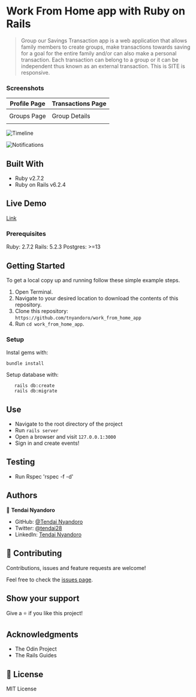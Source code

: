 # Work From Home app with Ruby on Rails

> Group our Savings Transaction app is a web application that allows family members to create groups, make transactions towards saving for a goal for the entire family and/or can also make a personal transaction. Each transaction can belong to a group or it can be independent thus known as an external transaction. This is SITE is responsive.

### Screenshots

|Profile Page|Transactions Page
|-|-|
|![]()|![]()
|Groups Page|Group Details|
|![]()|![]()

![Timeline](./img/screenshot-1.png)

![Notifications](./img/screenshot-2.png)


## Built With

- Ruby v2.7.2
- Ruby on Rails v6.2.4

## Live Demo

[Link](https://work-from-home-app.herokuapp.com//)

### Prerequisites

Ruby: 2.7.2
Rails: 5.2.3
Postgres: >=13

## Getting Started

To get a local copy up and running follow these simple example steps.
1. Open Terminal.
2. Navigate to your desired location to download the contents of this repository.
3. Clone this repository: ```https://github.com/tnyandoro/work_from_home_app```
4. Run ```cd work_from_home_app```.

### Setup

Instal gems with:

```
bundle install
```

Setup database with:

```
   rails db:create
   rails db:migrate
```


## Use

- Navigate to the root directory of the project
- Run `rails server`
- Open a browser and visit `127.0.0.1:3000`
- Sign in and create events!

## Testing

- Run Rspec 'rspec -f -d'


## Authors

👤 **Tendai Nyandoro**

- GitHub: [@Tendai Nyandoro](https://github.com/tnyandoro)
- Twitter: [@tendai28](https://twitter.com/tendai28)
- LinkedIn: [Tendai Nyandoro](https://www.linkedin.com/in/tendai-nyandoro/)

## 🤝 Contributing

Contributions, issues and feature requests are welcome!

Feel free to check the [issues page](https://github.com/tnyandoro/work_from_home_app/issues/).

## Show your support

Give a ⭐️ if you like this project!

## Acknowledgments

- The Odin Project
- The Rails Guides

## 📝 License

MIT License
